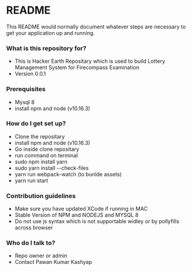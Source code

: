 # README #

This README would normally document whatever steps are necessary to get your application up and running.

### What is this repository for? ###

* This is Hacker Earth Repositary which is used to build Lottery Management System for Firecompass Examination
* Version 0.0.1

### Prerequisites ###

* Mysql 8
* install npm and node (v10.16.3)
### How do I get set up? ###

* Clone the repositary
* install npm and node (v10.16.3)
* Go inside clone repositary  
* run command on terminal
* sudo npm install yarn
* sudo yarn install --check-files
* yarn run webpack-watch (to bunlde assets)
* yarn run start

### Contribution guidelines ###

* Make sure you have updated XCode if running in MAC
* Stable Version of NPM and NODEJS and MYSQL 8
* Do not use js syntax which is not supportable widley or by pollyfills across browser

### Who do I talk to? ###

* Repo owner or admin
* Contact Pawan Kumar Kashyap